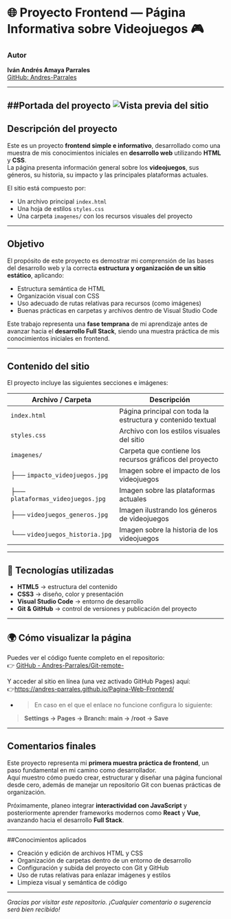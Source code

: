 # 🌐 Proyecto Frontend — Página Informativa sobre Videojuegos 🎮

### Autor
**Iván Andrés Amaya Parrales**  
[GitHub: Andres-Parrales](https://github.com/Andres-Parrales)  

---
##Portada del proyecto
![Vista previa del sitio](./images/preview.png)
---

## Descripción del proyecto

Este es un proyecto **frontend simple e informativo**, desarrollado como una muestra de mis conocimientos iniciales en **desarrollo web** utilizando **HTML** y **CSS**.  
La página presenta información general sobre los **videojuegos**, sus géneros, su historia, su impacto y las principales plataformas actuales.

El sitio está compuesto por:
- Un archivo principal `index.html`
- Una hoja de estilos `styles.css`
- Una carpeta `imagenes/` con los recursos visuales del proyecto

---

## Objetivo

El propósito de este proyecto es demostrar mi comprensión de las bases del desarrollo web y la correcta **estructura y organización de un sitio estático**, aplicando:
- Estructura semántica de HTML  
- Organización visual con CSS  
- Uso adecuado de rutas relativas para recursos (como imágenes)  
- Buenas prácticas en carpetas y archivos dentro de Visual Studio Code  

Este trabajo representa una **fase temprana** de mi aprendizaje antes de avanzar hacia el **desarrollo Full Stack**, siendo una muestra práctica de mis conocimientos iniciales en frontend.

---


## Contenido del sitio

El proyecto incluye las siguientes secciones e imágenes:

| Archivo / Carpeta | Descripción |
|--------------------|-------------|
| `index.html` | Página principal con toda la estructura y contenido textual |
| `styles.css` | Archivo con los estilos visuales del sitio |
| `imagenes/` | Carpeta que contiene los recursos gráficos del proyecto |
| ├── `impacto_videojuegos.jpg` | Imagen sobre el impacto de los videojuegos |
| ├── `plataformas_videojuegos.jpg` | Imagen sobre las plataformas actuales |
| ├── `videojuegos_generos.jpg` | Imagen ilustrando los géneros de videojuegos |
| └── `videojuegos_historia.jpg` | Imagen sobre la historia de los videojuegos |

---

## 🚀 Tecnologías utilizadas

- **HTML5** → estructura del contenido  
- **CSS3** → diseño, color y presentación  
- **Visual Studio Code** → entorno de desarrollo  
- **Git & GitHub** → control de versiones y publicación del proyecto  

---

## 🌍 Cómo visualizar la página

Puedes ver el código fuente completo en el repositorio:  
👉 [GitHub - Andres-Parrales/Git-remote-](https://github.com/Andres-Parrales/Git-remote-.git)

Y acceder al sitio en línea (una vez activado GitHub Pages) aquí:  
👉https://andres-parrales.github.io/Pagina-Web-Frontend/

*
  > En caso en el que el enlace no funcione configura lo siguiente: 
> **Settings → Pages → Branch: main → /root → Save**
---

## Comentarios finales

Este proyecto representa mi **primera muestra práctica de frontend**, un paso fundamental en mi camino como desarrollador.  
Aquí muestro cómo puedo crear, estructurar y diseñar una página funcional desde cero, además de manejar un repositorio Git con buenas prácticas de organización.

Próximamente, planeo integrar **interactividad con JavaScript** y posteriormente aprender frameworks modernos como **React** y **Vue**, avanzando hacia el desarrollo **Full Stack**.

---

##Conocimientos aplicados

- Creación y edición de archivos HTML y CSS  
- Organización de carpetas dentro de un entorno de desarrollo  
- Configuración y subida del proyecto con Git y GitHub  
- Uso de rutas relativas para enlazar imágenes y estilos  
- Limpieza visual y semántica de código

---

*Gracias por visitar este repositorio. ¡Cualquier comentario o sugerencia será bien recibido!*

